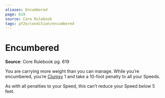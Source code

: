```yaml
---
aliases: Encumbered
page: 619
source: Core Rulebook
tags: pf2e/condition/encumbered
---
```


# Encumbered

**Source**: Core Rulebook pg. 619

You are carrying more weight than you can manage. While you’re encumbered, you’re [Clumsy](Clumsy.md) 1 and take a 10-foot penalty to all your Speeds.

As with all penalties to your Speed, this can’t reduce your Speed below 5 feet.
